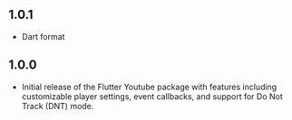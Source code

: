 ## 1.0.1

- Dart format


## 1.0.0

- Initial release of the Flutter Youtube package with features including customizable player settings, event callbacks, and support for Do Not Track (DNT) mode.